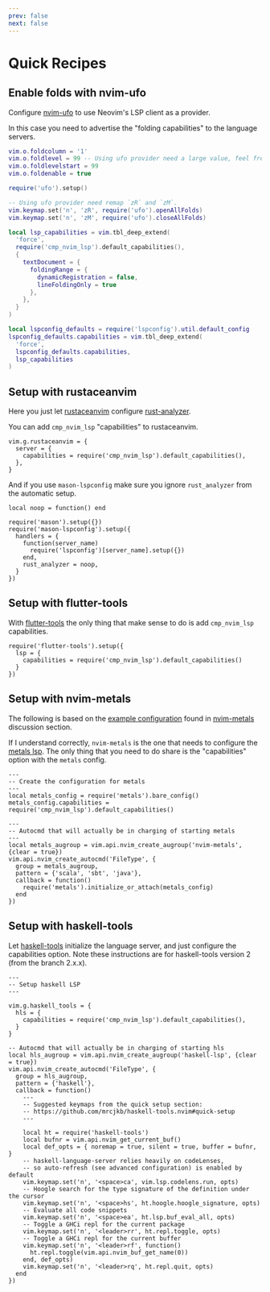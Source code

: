 ```yaml
---
prev: false
next: false
---
```


# Quick Recipes

## Enable folds with nvim-ufo

Configure [nvim-ufo](https://github.com/kevinhwang91/nvim-ufo) to use Neovim's LSP client as a provider.

In this case you need to advertise the "folding capabilities" to the language servers.

```lua
vim.o.foldcolumn = '1'
vim.o.foldlevel = 99 -- Using ufo provider need a large value, feel free to decrease the value
vim.o.foldlevelstart = 99
vim.o.foldenable = true

require('ufo').setup()

-- Using ufo provider need remap `zR` and `zM`.
vim.keymap.set('n', 'zR', require('ufo').openAllFolds)
vim.keymap.set('n', 'zM', require('ufo').closeAllFolds)

local lsp_capabilities = vim.tbl_deep_extend(
  'force',
  require('cmp_nvim_lsp').default_capabilities(),
  {
    textDocument = {
      foldingRange = {
        dynamicRegistration = false,
        lineFoldingOnly = true
      },
    },
  }
)

local lspconfig_defaults = require('lspconfig').util.default_config
lspconfig_defaults.capabilities = vim.tbl_deep_extend(
  'force',
  lspconfig_defaults.capabilities,
  lsp_capabilities
)
```

## Setup with rustaceanvim

Here you just let [rustaceanvim](https://github.com/mrcjkb/rustaceanvim) configure [rust-analyzer](https://github.com/rust-analyzer/rust-analyzer).  

You can add `cmp_nvim_lsp` "capabilities" to rustaceanvim.

```lua{3}
vim.g.rustaceanvim = {
  server = {
    capabilities = require('cmp_nvim_lsp').default_capabilities(),
  },
}
```

And if you use `mason-lspconfig` make sure you ignore `rust_analyzer` from the automatic setup.

```lua{1,9}
local noop = function() end

require('mason').setup({})
require('mason-lspconfig').setup({
  handlers = {
    function(server_name)
      require('lspconfig')[server_name].setup({})
    end,
    rust_analyzer = noop,
  }
})
```

## Setup with flutter-tools

With [flutter-tools](https://github.com/akinsho/flutter-tools.nvim) the only thing that make sense to do is add `cmp_nvim_lsp` capabilities.

```lua{3}
require('flutter-tools').setup({
  lsp = {
    capabilities = require('cmp_nvim_lsp').default_capabilities()
  }
})
```

## Setup with nvim-metals

The following is based on the [example configuration](https://github.com/scalameta/nvim-metals/discussions/39) found in [nvim-metals](https://github.com/scalameta/nvim-metals) discussion section.

If I understand correctly, `nvim-metals` is the one that needs to configure the [metals lsp](https://scalameta.org/metals/). The only thing that you need to do share is the "capabilities" option with the `metals` config.

```lua{5}
---
-- Create the configuration for metals
---
local metals_config = require('metals').bare_config()
metals_config.capabilities = require('cmp_nvim_lsp').default_capabilities()

---
-- Autocmd that will actually be in charging of starting metals
---
local metals_augroup = vim.api.nvim_create_augroup('nvim-metals', {clear = true})
vim.api.nvim_create_autocmd('FileType', {
  group = metals_augroup,
  pattern = {'scala', 'sbt', 'java'},
  callback = function()
    require('metals').initialize_or_attach(metals_config)
  end
})
```

## Setup with haskell-tools

Let [haskell-tools](https://github.com/mrcjkb/haskell-tools.nvim) initialize the language server, and just configure the capabilities option. Note these instructions are for haskell-tools version 2 (from the branch 2.x.x).

```lua{7}
---
-- Setup haskell LSP
---

vim.g.haskell_tools = {
  hls = {
    capabilities = require('cmp_nvim_lsp').default_capabilities(),
  }
}

-- Autocmd that will actually be in charging of starting hls
local hls_augroup = vim.api.nvim_create_augroup('haskell-lsp', {clear = true})
vim.api.nvim_create_autocmd('FileType', {
  group = hls_augroup,
  pattern = {'haskell'},
  callback = function()
    ---
    -- Suggested keymaps from the quick setup section:
    -- https://github.com/mrcjkb/haskell-tools.nvim#quick-setup
    ---

    local ht = require('haskell-tools')
    local bufnr = vim.api.nvim_get_current_buf()
    local def_opts = { noremap = true, silent = true, buffer = bufnr, }
    -- haskell-language-server relies heavily on codeLenses,
    -- so auto-refresh (see advanced configuration) is enabled by default
    vim.keymap.set('n', '<space>ca', vim.lsp.codelens.run, opts)
    -- Hoogle search for the type signature of the definition under the cursor
    vim.keymap.set('n', '<space>hs', ht.hoogle.hoogle_signature, opts)
    -- Evaluate all code snippets
    vim.keymap.set('n', '<space>ea', ht.lsp.buf_eval_all, opts)
    -- Toggle a GHCi repl for the current package
    vim.keymap.set('n', '<leader>rr', ht.repl.toggle, opts)
    -- Toggle a GHCi repl for the current buffer
    vim.keymap.set('n', '<leader>rf', function()
      ht.repl.toggle(vim.api.nvim_buf_get_name(0))
    end, def_opts)
    vim.keymap.set('n', '<leader>rq', ht.repl.quit, opts)
  end
})
```

